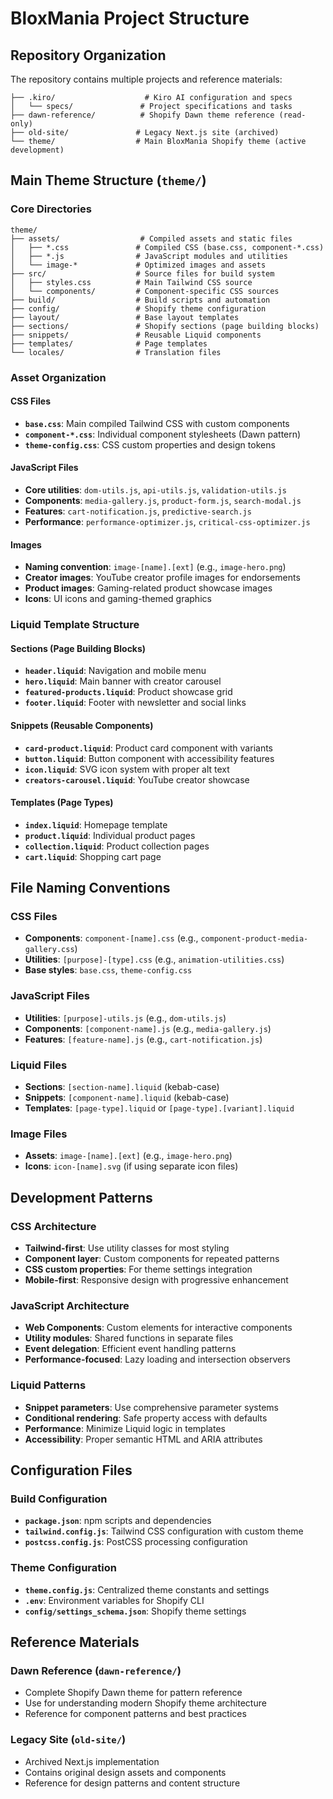 # BloxMania Project Structure

## Repository Organization

The repository contains multiple projects and reference materials:

```
├── .kiro/                    # Kiro AI configuration and specs
│   └── specs/               # Project specifications and tasks
├── dawn-reference/          # Shopify Dawn theme reference (read-only)
├── old-site/               # Legacy Next.js site (archived)
└── theme/                  # Main BloxMania Shopify theme (active development)
```

## Main Theme Structure (`theme/`)

### Core Directories

```
theme/
├── assets/                  # Compiled assets and static files
│   ├── *.css               # Compiled CSS (base.css, component-*.css)
│   ├── *.js                # JavaScript modules and utilities
│   └── image-*             # Optimized images and assets
├── src/                    # Source files for build system
│   ├── styles.css          # Main Tailwind CSS source
│   └── components/         # Component-specific CSS sources
├── build/                  # Build scripts and automation
├── config/                 # Shopify theme configuration
├── layout/                 # Base layout templates
├── sections/               # Shopify sections (page building blocks)
├── snippets/               # Reusable Liquid components
├── templates/              # Page templates
└── locales/                # Translation files
```

### Asset Organization

#### CSS Files
- **`base.css`**: Main compiled Tailwind CSS with custom components
- **`component-*.css`**: Individual component stylesheets (Dawn pattern)
- **`theme-config.css`**: CSS custom properties and design tokens

#### JavaScript Files
- **Core utilities**: `dom-utils.js`, `api-utils.js`, `validation-utils.js`
- **Components**: `media-gallery.js`, `product-form.js`, `search-modal.js`
- **Features**: `cart-notification.js`, `predictive-search.js`
- **Performance**: `performance-optimizer.js`, `critical-css-optimizer.js`

#### Images
- **Naming convention**: `image-[name].[ext]` (e.g., `image-hero.png`)
- **Creator images**: YouTube creator profile images for endorsements
- **Product images**: Gaming-related product showcase images
- **Icons**: UI icons and gaming-themed graphics

### Liquid Template Structure

#### Sections (Page Building Blocks)
- **`header.liquid`**: Navigation and mobile menu
- **`hero.liquid`**: Main banner with creator carousel
- **`featured-products.liquid`**: Product showcase grid
- **`footer.liquid`**: Footer with newsletter and social links

#### Snippets (Reusable Components)
- **`card-product.liquid`**: Product card component with variants
- **`button.liquid`**: Button component with accessibility features
- **`icon.liquid`**: SVG icon system with proper alt text
- **`creators-carousel.liquid`**: YouTube creator showcase

#### Templates (Page Types)
- **`index.liquid`**: Homepage template
- **`product.liquid`**: Individual product pages
- **`collection.liquid`**: Product collection pages
- **`cart.liquid`**: Shopping cart page

## File Naming Conventions

### CSS Files
- **Components**: `component-[name].css` (e.g., `component-product-media-gallery.css`)
- **Utilities**: `[purpose]-[type].css` (e.g., `animation-utilities.css`)
- **Base styles**: `base.css`, `theme-config.css`

### JavaScript Files
- **Utilities**: `[purpose]-utils.js` (e.g., `dom-utils.js`)
- **Components**: `[component-name].js` (e.g., `media-gallery.js`)
- **Features**: `[feature-name].js` (e.g., `cart-notification.js`)

### Liquid Files
- **Sections**: `[section-name].liquid` (kebab-case)
- **Snippets**: `[component-name].liquid` (kebab-case)
- **Templates**: `[page-type].liquid` or `[page-type].[variant].liquid`

### Image Files
- **Assets**: `image-[name].[ext]` (e.g., `image-hero.png`)
- **Icons**: `icon-[name].svg` (if using separate icon files)

## Development Patterns

### CSS Architecture
- **Tailwind-first**: Use utility classes for most styling
- **Component layer**: Custom components for repeated patterns
- **CSS custom properties**: For theme settings integration
- **Mobile-first**: Responsive design with progressive enhancement

### JavaScript Architecture
- **Web Components**: Custom elements for interactive components
- **Utility modules**: Shared functions in separate files
- **Event delegation**: Efficient event handling patterns
- **Performance-focused**: Lazy loading and intersection observers

### Liquid Patterns
- **Snippet parameters**: Use comprehensive parameter systems
- **Conditional rendering**: Safe property access with defaults
- **Performance**: Minimize Liquid logic in templates
- **Accessibility**: Proper semantic HTML and ARIA attributes

## Configuration Files

### Build Configuration
- **`package.json`**: npm scripts and dependencies
- **`tailwind.config.js`**: Tailwind CSS configuration with custom theme
- **`postcss.config.js`**: PostCSS processing configuration

### Theme Configuration
- **`theme.config.js`**: Centralized theme constants and settings
- **`.env`**: Environment variables for Shopify CLI
- **`config/settings_schema.json`**: Shopify theme settings

## Reference Materials

### Dawn Reference (`dawn-reference/`)
- Complete Shopify Dawn theme for pattern reference
- Use for understanding modern Shopify theme architecture
- Reference for component patterns and best practices

### Legacy Site (`old-site/`)
- Archived Next.js implementation
- Contains original design assets and components
- Reference for design patterns and content structure